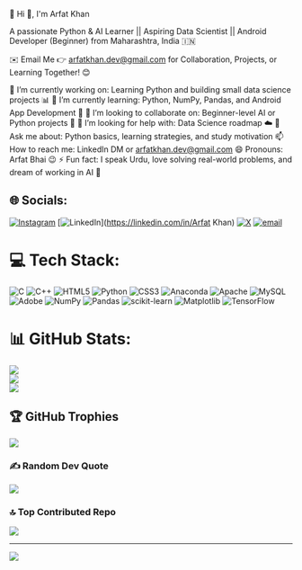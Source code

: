 💫 Hi 👋, I'm Arfat Khan

A passionate Python & AI Learner || Aspiring Data Scientist || Android Developer (Beginner) from Maharashtra, India 🇮🇳

✉️ Email Me 👉 arfatkhan.dev@gmail.com for Collaboration, Projects, or Learning Together! 😊

🔭 I’m currently working on: Learning Python and building small data science projects 📊
🌱 I’m currently learning: Python, NumPy, Pandas, and Android App Development 📱
👯 I’m looking to collaborate on: Beginner-level AI or Python projects 🤝
🤔 I’m looking for help with: Data Science roadmap  ☁️
💬 Ask me about: Python basics, learning strategies, and study motivation
📫 How to reach me: LinkedIn DM or arfatkhan.dev@gmail.com
😄 Pronouns: Arfat Bhai 😉
⚡ Fun fact: I speak Urdu, love solving real-world problems, and dream of working in AI 🚀


## 🌐 Socials:
[![Instagram](https://img.shields.io/badge/Instagram-%23E4405F.svg?logo=Instagram&logoColor=white)](https://instagram.com/arfatkhan528) [![LinkedIn](https://img.shields.io/badge/LinkedIn-%230077B5.svg?logo=linkedin&logoColor=white)](https://linkedin.com/in/Arfat Khan) [![X](https://img.shields.io/badge/X-black.svg?logo=X&logoColor=white)](https://x.com/Arfatkhan528) [![email](https://img.shields.io/badge/Email-D14836?logo=gmail&logoColor=white)](mailto:arfatkhan6212@gmail.com) 

# 💻 Tech Stack:
![C](https://img.shields.io/badge/c-%2300599C.svg?style=for-the-badge&logo=c&logoColor=white) ![C++](https://img.shields.io/badge/c++-%2300599C.svg?style=for-the-badge&logo=c%2B%2B&logoColor=white) ![HTML5](https://img.shields.io/badge/html5-%23E34F26.svg?style=for-the-badge&logo=html5&logoColor=white) ![Python](https://img.shields.io/badge/python-3670A0?style=for-the-badge&logo=python&logoColor=ffdd54) ![CSS3](https://img.shields.io/badge/css3-%231572B6.svg?style=for-the-badge&logo=css3&logoColor=white) ![Anaconda](https://img.shields.io/badge/Anaconda-%2344A833.svg?style=for-the-badge&logo=anaconda&logoColor=white) ![Apache](https://img.shields.io/badge/apache-%23D42029.svg?style=for-the-badge&logo=apache&logoColor=white) ![MySQL](https://img.shields.io/badge/mysql-4479A1.svg?style=for-the-badge&logo=mysql&logoColor=white) ![Adobe](https://img.shields.io/badge/adobe-%23FF0000.svg?style=for-the-badge&logo=adobe&logoColor=white) ![NumPy](https://img.shields.io/badge/numpy-%23013243.svg?style=for-the-badge&logo=numpy&logoColor=white) ![Pandas](https://img.shields.io/badge/pandas-%23150458.svg?style=for-the-badge&logo=pandas&logoColor=white) ![scikit-learn](https://img.shields.io/badge/scikit--learn-%23F7931E.svg?style=for-the-badge&logo=scikit-learn&logoColor=white) ![Matplotlib](https://img.shields.io/badge/Matplotlib-%23ffffff.svg?style=for-the-badge&logo=Matplotlib&logoColor=black) ![TensorFlow](https://img.shields.io/badge/TensorFlow-%23FF6F00.svg?style=for-the-badge&logo=TensorFlow&logoColor=white)
# 📊 GitHub Stats:
![](https://github-readme-stats.vercel.app/api?username=arfatkhann&theme=dark&hide_border=false&include_all_commits=true&count_private=false)<br/>
![](https://nirzak-streak-stats.vercel.app/?user=arfatkhann&theme=dark&hide_border=false)<br/>
![](https://github-readme-stats.vercel.app/api/top-langs/?username=arfatkhann&theme=dark&hide_border=false&include_all_commits=true&count_private=false&layout=compact)

## 🏆 GitHub Trophies
![](https://github-profile-trophy.vercel.app/?username=arfatkhann&theme=radical&no-frame=false&no-bg=true&margin-w=4)

### ✍️ Random Dev Quote
![](https://quotes-github-readme.vercel.app/api?type=horizontal&theme=radical)

### 🔝 Top Contributed Repo
![](https://github-contributor-stats.vercel.app/api?username=arfatkhann&limit=5&theme=dark&combine_all_yearly_contributions=true)

---
[![](https://visitcount.itsvg.in/api?id=arfatkhann&icon=0&color=0)](https://visitcount.itsvg.in)

<!-- Proudly created with GPRM ( https://gprm.itsvg.in ) -->
